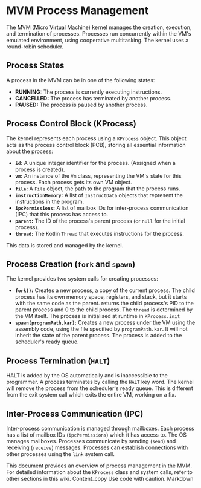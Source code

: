 # MVM Process Management

The MVM (Micro Virtual Machine) kernel manages the creation, execution, and termination of processes.
Processes run concurrently within the VM's emulated environment, using cooperative multitasking.
The kernel uses a round-robin scheduler.

## Process States

A process in the MVM can be in one of the following states:

- **RUNNING:** The process is currently executing instructions.
- **CANCELLED:** The process has terminated by another process.
- **PAUSED:** The process is paused by another process.

## Process Control Block (KProcess)

The kernel represents each process using a `KProcess` object.
This object acts as the process control block (PCB), storing all essential information about the process:

- **`id`:**  A unique integer identifier for the process.  (Assigned when a process is created).
- **`vm`:** An instance of the `Vm` class, representing the VM's state for this process.
  Each process gets its own VM
  object.
- **`file`:** A `File` object, the path to the program that the process runs.
- **`instructionMemory`:** A list of `InstructData` objects that represent the instructions in the program.
- **`ipcPermissions`:** A list of mailbox IDs for inter-process communication (IPC) that this process has access to.
- **`parent`:** The ID of the process's parent process (or `null` for the initial process).
- **`thread`:** The Kotlin `Thread` that executes instructions for the process.

This data is stored and managed by the kernel.

## Process Creation (`fork` and `spawn`)

The kernel provides two system calls for creating processes:

- **`fork()`:** Creates a new process, a copy of the current process.
  The child process has its own memory space,
  registers, and stack, but it starts with the same code as the parent.
  returns the child process's PID to
  the parent process and 0 to the child process.
  The `thread` is determined by the VM itself.
  The process is initialised at runtime in `KProcess.init`
- **`spawn(programPath.kar)`:** Creates a new process under the VM using the assembly code, using the file specified by `programPath.kar`.
  It will not inherit the
  state of the parent process.
  The process is added to the scheduler's ready queue.

## Process Termination (`HALT`)

HALT is added by the OS automatically and is inaccessible to the programmer.
A process terminates by calling the `HALT` key word.
The kernel will remove the process from the scheduler's ready queue.
This is different from the exit system call which exits the entire VM, working on a fix.



## Inter-Process Communication (IPC)

Inter-process communication is managed through mailboxes.
Each process has a list of mailbox IDs (`ipcPermissions`) which it has access to.
The OS manages mailboxes.
Processes communicate by sending (`send`) and receiving (`receive`) messages.
Processes can establish connections with other processes using the `link` system call.

This document provides an overview of process management in the MVM. For detailed information about the `KProcess` class
and system calls,
refer to other sections in this wiki.
Content_copy
Use code with caution.
Markdown